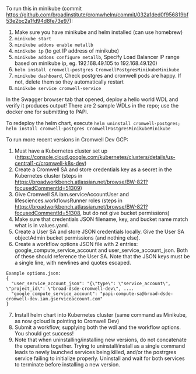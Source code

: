 To run this in minikube (commit https://github.com/broadinstitute/cromwhelm/commit/032a1ded0f956819bf53e2bc2a1fd94d8fe73e97):

1. Make sure you have minikube and helm installed (can use homebrew)
2. `minikube start`
3. `minikube addons enable metallb `
4. `minikube ip` (to get IP address of minikube)
5. `minikube addons configure metallb`, Specify Load Balancer IP range based on minikube ip, eg. 192.168.49.105 to  192.168.49.120)
6. `helm install cromwell-postgres CromwellPostgresMinikubeMinikube` 
7. `minikube dashboard`, Check postgres and cromwell pods are happy. If not, delete them so they automatically restart 
8. `minikube service cromwell-service`

In the Swagger browser tab that opened, deploy a hello world WDL and verify it produces output! There are 2 sample WDLs
in the repo; use the docker one for submitting to PAPI.

To redeploy the helm chart, execute
`helm uninstall cromwell-postgres; helm install cromwell-postgres CromwellPostgresMinikubeMinikube`

To run more recent versions in Cromwell Dev GCP:

1. Must have a Kubernetes cluster set up (https://console.cloud.google.com/kubernetes/clusters/details/us-central1-c/cromwell-k8s-dev)
2. Create a Cromwell SA and store credentials key as a secret in the Kubernetes cluster (steps in https://broadworkbench.atlassian.net/browse/BW-821?focusedCommentId=51309)
3. Give Cromwell SA iam.serviceAccountUser and lifesciences.workflowsRunner roles (steps in https://broadworkbench.atlassian.net/browse/BW-821?focusedCommentId=51308, but do not give bucket permissions)
4. Make sure that credentials JSON filename, key, and bucket name match what is in values.yaml.
5. Create a User SA and store JSON credentials locally. Give the User SA objectAdmin bucket permissions (and nothing else).
6. Create a workflow options JSON file with 2 entries: google_compute_service_account and user_service_account_json. Both of these should reference the User SA. Note that the JSON keys must be a single line, with newlines and quotes escaped.

````
Example options.json:
{
  "user_service_account_json": "{\"type\": \"service_account\", \"project_id\": \"broad-dsde-cromwell-dev\", ....
  "google_compute_service_account": "papi-compute-sa@broad-dsde-cromwell-dev.iam.gserviceaccount.com"
}
````

7. Install helm chart into Kubernetes cluster (same command as Minikube, as now gcloud is pointing to Cromwell Dev)
8. Submit a workflow, supplying both the wdl and the workflow options. You should get success!
9. Note that when uninstalling/installing new versions, do not concatenate the operations together. Trying to uninstall/install as a single command leads to newly launched services being killed, and/or the postrgres service failing to initialize properly. Uninstall and wait for both services to terminate before installing a new version.
